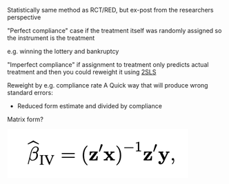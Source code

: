 ---
---

Statistically same method as RCT/RED, but ex-post from the researchers perspective

"Perfect compliance" case if the treatment itself was randomly assigned so the instrument is the treatment

e.g. winning the lottery and bankruptcy

"Imperfect compliance" if assignment to treatment only predicts actual treatment and then you could reweight it using [2SLS](2SLS.md)

Reweight by e.g. compliance rate
A Quick way that will produce wrong standard errors:

* Reduced form estimate and divided by compliance

Matrix form?

![Screen Shot 2022-02-04 at 10.33.28 PM.png](Image%20Bank/Screen%20Shot%202022-02-04%20at%2010.33.28%20PM.png)
